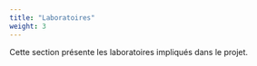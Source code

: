 ```yaml
---
title: "Laboratoires"
weight: 3
---
```


Cette section présente les laboratoires impliqués dans le projet.
